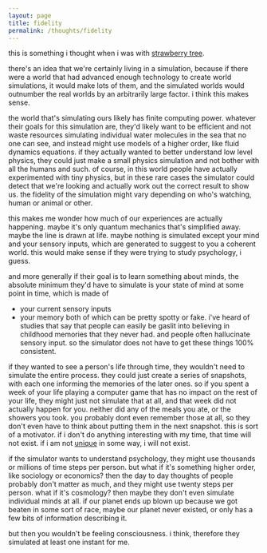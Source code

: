 ```yaml
---
layout: page
title: fidelity
permalink: /thoughts/fidelity
---
```


this is something i thought when i was with [strawberry tree](/friends/strawberrytree).

there's an idea that we're certainly living in a simulation, because if there were a world that had advanced enough technology to create world simulations, it would make lots of them, and the simulated worlds would outnumber the real worlds by an arbitrarily large factor. i think this makes sense.

the world that's simulating ours likely has finite computing power. whatever their goals for this simulation are, they'd likely want to be efficient and not waste resources simulating individual water molecules in the sea that no one can see, and instead might use models of a higher order, like fluid dynamics equations. if they actually wanted to better understand low level physics, they could just make a small physics simulation and not bother with all the humans and such. of course, in this world people have actually experimented with tiny physics, but in these rare cases the simulator could detect that we're looking and actually work out the correct result to show us. the fidelity of the simulation might vary depending on who's watching, human or animal or other.

this makes me wonder how much of our experiences are actually happening. maybe it's only quantum mechanics that's simplified away. maybe the line is drawn at life. maybe nothing is simulated except your mind and your sensory inputs, which are generated to suggest to you a coherent world. this would make sense if they were trying to study psychology, i guess.

and more generally if their goal is to learn something about minds, the absolute minimum they'd have to simulate is your state of mind at some point in time, which is made of
- your current sensory inputs
- your memory
both of which can be pretty spotty or fake. i've heard of studies that say that people can easily be gaslit into believing in childhood memories that they never had. and people often hallucinate sensory input. so the simulator does not have to get these things 100% consistent. 

if they wanted to see a person's life through time, they wouldn't need to simulate the entire process. they could just create a series of snapshots, with each one informing the memories of the later ones. so if you spent a week of your life playing a computer game that has no impact on the rest of your life, they might just not simulate that at all, and that week did not actually happen for you. neither did any of the meals you ate, or the showers you took. you probably dont even remember those at all, so they don't even have to think about putting them in the next snapshot. this is sort of a motivator. if i don't do anything interesting with my time, that time will not exist. if i am not [unique](/thoughts/normalness) in some way, i will not exist.

if the simulator wants to understand psychology, they might use thousands or millions of time steps per person. but what if it's something higher order, like sociology or economics? then the day to day thoughts of people probably don't matter as much, and they might use twenty steps per person. what if it's cosmology? then maybe they don't even simulate individual minds at all. if our planet ends up blown up because we got beaten in some sort of race, maybe our planet never existed, or only has a few bits of information describing it.

but then you wouldn't be feeling consciousness. i think, therefore they simulated at least one instant for me. 






